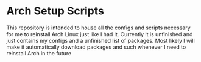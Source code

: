# Arch Setup Scripts

This repository is intended to house all the configs and scripts
necessary for me to reinstall Arch Linux just like I had it.
Currently it is unfinished and just contains my configs and a
unfinished list of packages. Most likely I will make it automatically
download packages and such whenever I need to reinstall Arch in the
future
